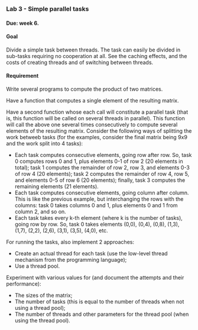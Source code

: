 ### Lab 3 - Simple parallel tasks
#### Due: week 6.
#### Goal
Divide a simple task between threads. The task can easily be divided in sub-tasks requiring no cooperation at all. See the caching effects, and the costs of creating threads and of switching between threads.

#### Requirement
Write several programs to compute the product of two matrices.

Have a function that computes a single element of the resulting matrix.

Have a second function whose each call will constitute a parallel task (that is, this function will be called on several threads in parallel). This function will call the above one several times consecutively to compute several elements of the resulting matrix. Consider the following ways of splitting the work betweeb tasks (for the examples, consider the final matrix being 9x9 and the work split into 4 tasks):

* Each task computes consecutive elements, going row after row. So, task 0 computes rows 0 and 1, plus elements 0-1 of row 2 (20 elements in total); task 1 computes the remainder of row 2, row 3, and elements 0-3 of row 4 (20 elements); task 2 computes the remainder of row 4, row 5, and elements 0-5 of row 6 (20 elements); finally, task 3 computes the remaining elements (21 elements).
* Each task computes consecutive elements, going column after column. This is like the previous example, but interchanging the rows with the columns: task 0 takes columns 0 and 1, plus elements 0 and 1 from column 2, and so on.
* Each task takes every k-th element (where k is the number of tasks), going row by row. So, task 0 takes elements (0,0), (0,4), (0,8), (1,3), (1,7), (2,2), (2,6), (3,1), (3,5), (4,0), etc.

For running the tasks, also implement 2 approaches:
* Create an actual thread for each task (use the low-level thread mechanism from the programming language);
* Use a thread pool.

Experiment with various values for (and document the attempts and their performance):
* The sizes of the matrix;
* The number of tasks (this is equal to the number of threads when not using a thread pool);
* The number of threads and other parameters for the thread pool (when using the thread pool).